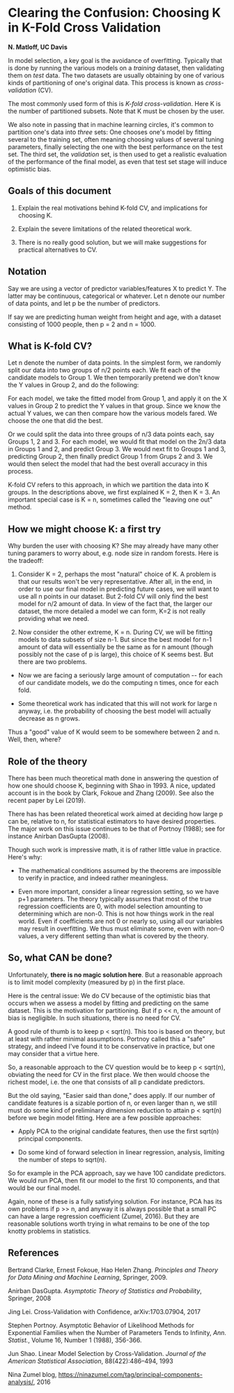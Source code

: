 #  Clearing the Confusion:  Choosing K in K-Fold Cross Validation

**N. Matloff, UC Davis**

In model selection, a key goal is the avoidance of overfitting.
Typically that is done by running the various models on a *training*
dataset, then validating them on *test* data.  The two datasets are
usually obtaining by one of various kinds of partitioning of one's
original data.  This process is known as *cross-validation* (CV).

The most commonly used form of this is *K-fold cross-validation*.  Here
K is the number of partitioned subsets.  Note that K must be chosen by
the user. 

We also note in passing that in machine learning circles, it's common to
partition one's data into *three* sets:  One chooses one's model by
fitting several to the training set, often meaning choosing values of
several tuning parameters, finally selecting the one with the best
performance on the test set.  The third set, the *validation* set, is
then used to get a realistic evaluation of the performance of the final
model, as even that test set stage will induce optimistic bias.

## Goals of this document

1.  Explain the real motivations behind K-fold CV, and implications for
    choosing K.

2.  Explain the severe limitations of the related theoretical work.

3.  There is no really good solution, but we will make suggestions for
    practical alternatives to CV.  

## Notation

Say we are using a vector of predictor variables/features X to predict
Y.  The latter may be continuous, categorical or whatever.  Let n denote
our number of data points, and let p be the number of predictors.

If say we are predicting human weight from height and age, with a
dataset consisting of 1000 people, then p = 2 and n = 1000.

## What is K-fold CV?

Let n denote the number of data points.  In the simplest form, we
randomly split our data into two groups of n/2 points each.  We fit each
of the candidate models to Group 1.  We then temporarily pretend
we don't know the Y values in Group 2, and do the following:

For each model, we take the fitted model from Group 1, and apply it on
the X values in Group 2 to predict the Y values in that group.  Since
we know the actual Y values, we can then compare how the various models
fared.  We choose the one that did the best.

Or we could split the data into three groups of n/3 data
points each, say Groups 1, 2 and 3.  For each model, we would fit that
model on the 2n/3 data in Groups 1 and 2, and predict Group 3.  We would
next fit to Groups 1 and 3, predicting Group 2, then finally predict
Group 1 from Grups 2 and 3.  We would then select the model that had the
best overall accuracy in this process.

K-fold CV refers to this approach, in which we partition the data into K
groups.  In the descriptions above, we first explained K = 2, then K = 3.  An 
important special case is K = n, sometimes called the "leaving one out" method.

## How we might choose K: a first try

Why burden the user with choosing K?  She may already have many other
tuning paramers to worry about, e.g. node size in random forests.  Here
is the tradeoff:

1.  Consider K = 2, perhaps the most "natural" choice of K.
    A problem is that our results won't be very representative.  After
all, in the end, in order to use our final model in predicting future cases,
we will want to use all n points in our dataset.  But 2-fold CV will
only find the best model for n/2 amount of data.  In view of the fact
that, the larger our dataset, the more detailed a model we can form, K=2
is not really providing what we need.

2.  Now consider the other extreme, K = n.  During CV, we will be
    fitting models to data subsets of size n-1.  But since the best model for
    n-1 amount of data will essentially be the same as for n amount
(though possibly not the case of p is large), this choice of K seems best.  But 
there are two problems.

- Now we are facing a seriously large amount of computation -- for each
  of our candidate models, we do the computing n times, once for each
fold.

- Some theoretical work has indicated that this will not work for large
  n anyway, i.e. the probability of choosing the best model will
actually decrease as n grows.

Thus a "good" value of K would seem to be somewhere between 2 and n.
Well, then, where?

## Role of the theory

There has been much theoretical math done in answering the question of
how one should choose K, beginning with Shao in 1993.  A nice, updated
account is in the book by Clark, Fokoue and Zhang (2009).  See also the
recent paper by Lei (2019).  

There has has been related theoretical work aimed at deciding how large
p can be, relative to n, for statistical estimators to have desired
properties.  The major work on this issue continues to be that of
Portnoy (1988); see for instance Anirban DasGupta (2008).

Though such work is impressive math, it is of rather little value in
practice.  Here's why:

-  The mathematical conditions assumed by the theorems are impossible to
   verify in practice, and indeed rather meaningless.

-  Even more important, consider a linear regression setting, so we have p+1
   parameters. The theory typically assumes that most of the true
regression coefficients are 0, with model selection amounting to
determining which are non-0.  This is not how things work in the real
world.  Even if coefficients are not 0 or nearly so, using all our
variables may result in overfitting.  We thus must eliminate some, even
with non-0 values, a very different setting than what is covered by the
theory.

## So, what CAN be done?

Unfortunately, **there is no magic solution here**.  But a reasonable
approach is to limit model complexity (measured by p) in the first place.  

Here is the central issue:  We do CV because of the optimistic bias that
occurs when we assess a model by fitting and predicting on the same
dataset.  This is the motivation for partitioning.  But if p << n, the
amount of bias is negligible.  In such situations, there is no need for
CV.

A good rule of thumb is to keep p < sqrt(n).  This too is based on
theory, but at least with rather minimal assumptions.  Portnoy called
this a "safe" strategy, and indeed I've found it to be conservative in
practice, but one may consider that a virtue here. 

So, a reasonable approach to the CV question would be to keep p <
sqrt(n), obviating the need for CV in the first place.  We then would
choose the richest model, i.e. the one that consists of all p candidate
predictors.

But the old saying, "Easier said than done," does apply.  If our number
of candidate features is a sizable portion of n, or even larger than n,
we still must do some kind of preliminary dimension reduction to attain
p < sqrt(n) before we begin model fitting.  Here are a few possible
approaches:

- Apply PCA to the original candidate features, then use the first
  sqrt(n) principal components.  

- Do some kind of forward selection in linear regression, analysis,
  limiting the number of steps to sqrt(n).  

So for example in the PCA approach, say we have 100 candidate
predictors.  We would run PCA, then fit our model to the first 10
components, and that would be our final model.

Again, none of these is a fully satisfying solution.  For instance, PCA
has its own problems if p >> n, and anyway it is always possible that a
small PC can have a large regression coefficient (Zumel, 2016).  But
they are reasonable solutions worth trying in what remains to be one of
the top knotty problems in statistics.

## References

Bertrand Clarke, Ernest Fokoue, Hao Helen Zhang.  *Principles and Theory
for Data Mining and Machine Learning*, Springer, 2009.

Anirban DasGupta.  *Asymptotic Theory of Statistics and Probability*,
Springer, 2008

Jing Lei.  Cross-Validation with Confidence, arXiv:1703.07904, 2017

Stephen Portnoy.  Asymptotic Behavior of Likelihood Methods for
Exponential Families when the Number of Parameters Tends to Infinity,
*Ann. Statist.*, Volume 16, Number 1 (1988), 356-366.

Jun Shao. Linear Model Selection by Cross-Validation. *Journal of the
American Statistical Association*, 88(422):486–494, 1993

Nina Zumel blog, https://ninazumel.com/tag/principal-components-analysis/,
2016

